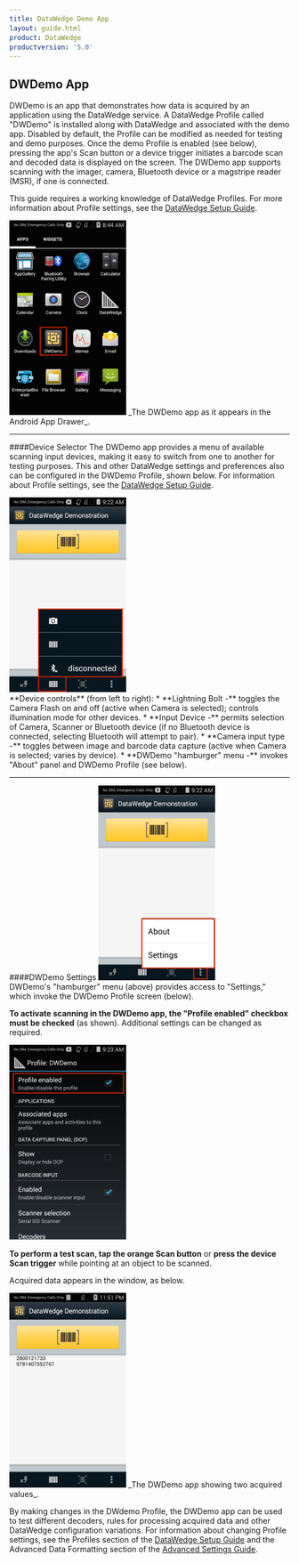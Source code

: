 ```yaml
---
title: DataWedge Demo App
layout: guide.html
product: DataWedge
productversion: '5.0'
---
```


## DWDemo App
DWDemo is an app that demonstrates how data is acquired by an application using the DataWedge service. A DataWedge Profile called "DWDemo" is installed along with DataWedge and associated with the demo app. Disabled by default, the Profile can be modified as needed for testing and demo purposes. Once the demo Profile is enabled (see below), pressing the app's Scan button or a device trigger initiates a barcode scan and decoded data is displayed on the screen. The DWDemo app supports scanning with the imager, camera, Bluetooth device or a magstripe reader (MSR), if one is connected. 

This guide requires a working knowledge of DataWedge Profiles. For more information about Profile settings, see the [DataWedge Setup Guide](../setup).  

<img style="height:350px" src="01_demo_app.png"/>
_The DWDemo app as it appears in the Android App Drawer_. 
<br>

------

####Device Selector
The DWDemo app provides a menu of available scanning input devices, making it easy to switch from one to another for testing purposes. This and other DataWedge settings and preferences also can be configured in the DWDemo Profile, shown below. For information about Profile settings, see the [DataWedge Setup Guide](../setup).  

<img style="height:350px" src="02_dwdemo_device_selector.png"/>
<br>
**Device controls** (from left to right):
* **Lightning Bolt -** toggles the Camera Flash on and off (active when Camera is selected); controls illumination mode for other devices. 
* **Input Device -** permits selection of Camera, Scanner or Bluetooth device (if no Bluetooth device is connected, selecting Bluetooth will attempt to pair). 
* **Camera input type -** toggles between image and barcode data capture (active when Camera is selected; varies by device).
* **DWDemo "hamburger" menu -** invokes "About" panel and DWDemo Profile (see below).

------

####DWDemo Settings
<img style="height:350px" src="03_dwdemo_settings_menu.png"/>
<br>
DWDemo's "hamburger" menu (above) provides access to "Settings," which invoke the DWDemo Profile screen (below). 

**To activate scanning in the DWDemo app, the "Profile enabled" checkbox must be checked** (as shown). Additional settings can be changed as required. 

<img style="height:350px" src="04_dwdemo_profile.png"/>
<br>

**To perform a test scan, tap the orange Scan button** or **press the device Scan trigger** while pointing at an object to be scanned. 

Acquired data appears in the window, as below.

<img style="height:350px" src="05_demo_screen.png"/>
_The DWDemo app showing two acquired values_. 
<br>

By making changes in the DWdemo Profile, the DWDemo app can be used to test different decoders, rules for processing acquired data and other DataWedge configuration variations. For information about changing Profile settings, see the Profiles section of the [DataWedge Setup Guide](../setup) and the Advanced Data Formatting section of the [Advanced Settings Guide](../advanced).  


